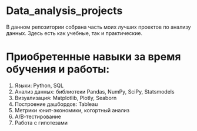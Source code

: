 # Data_analysis_projects
В данном репозитории собрана часть моих лучших проектов по анализу данных. Здесь есть как учебные, так и практические. 
# Приобретенные навыки за время обучения и работы:

1. Языки: Python, SQL
2. Анализ данных: библиотеки Pandas, NumPy, SciPy, Statsmodels
3. Визуализация: Matplotlib, Plotly, Seaborn
4. Построение дашбордов: Tableau
5. Метрики юнит-экономики, когортный анализ
6. А/В-тестирование
7. Работа с гипотезами
